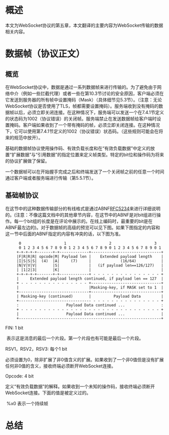 # 概述

本文为WebSocket协议的第五章，本文翻译的主要内容为WebSocket传输的数据相关内容。

# 数据帧（协议正文）

## 概览

在WebSocket协议中，数据是通过一系列数据帧来进行传输的。为了避免由于网络中介（例如一些拦截代理）或者一些在第10.3节讨论的安全原因，客户端必须在它发送到服务器的所有帧中设置掩码（Mask）（具体细节见5.3节）。（注意：无论WebSocket协议是否使用了TLS，帧都需要设置掩码）。服务端收到没有掩码的数据帧以后，必须立即关闭连接。在这种情况下，服务端可以发送一个在7.4.1节定义的状态码为1002（协议错误）的关闭帧。服务端禁止在发送数据帧给客户端时设置掩码。客户端如果收到了一个带有掩码的帧，必须立即关闭连接。在这种情况下，它可以使用第7.4.1节定义的1002（协议错误）状态码。（这些规则可能会在将来的规范中放开）。

基础的数据帧协议使用操作码、有效负载长度和在“有效负载数据”中定义的放置“扩展数据”与“引用数据”的指定位置来定义帧类型。特定的bit位和操作码为将来的协议扩展做了保留。

一个数据帧可以在开始握手完成之后和终端发送了一个关闭帧之前的任意一个时间通过客户端或者服务端进行传输（第5.5.1节）。

## 基础帧协议

在这节中的这种数据传输部分的有线格式是通过ABNF[RFC5234](https://tools.ietf.org/html/rfc5234)来进行详细说明的。(注意：不像这篇文档中的其他章节内容，在这节中的ABNF是对bit组进行操作。每一个bit组的长度是在评论中展示的。在线上编码时，最重要的bit是在ABNF最左边的)。对于数据帧的高级的预览可以见下图。如果下图指定的内容和这一节中后面的ABNF指定的内容有冲突的话，以下图为准。

```
      0                   1                   2                   3
      0 1 2 3 4 5 6 7 8 9 0 1 2 3 4 5 6 7 8 9 0 1 2 3 4 5 6 7 8 9 0 1
     +-+-+-+-+-------+-+-------------+-------------------------------+
     |F|R|R|R| opcode|M| Payload len |    Extended payload length    |
     |I|S|S|S|  (4)  |A|     (7)     |             (16/64)           |
     |N|V|V|V|       |S|             |   (if payload len==126/127)   |
     | |1|2|3|       |K|             |                               |
     +-+-+-+-+-------+-+-------------+ - - - - - - - - - - - - - - - +
     |     Extended payload length continued, if payload len == 127  |
     + - - - - - - - - - - - - - - - +-------------------------------+
     |                               |Masking-key, if MASK set to 1  |
     +-------------------------------+-------------------------------+
     | Masking-key (continued)       |          Payload Data         |
     +-------------------------------- - - - - - - - - - - - - - - - +
     :                     Payload Data continued ...                :
     + - - - - - - - - - - - - - - - - - - - - - - - - - - - - - - - +
     |                     Payload Data continued ...                |
     +---------------------------------------------------------------+
```

FIN: 1 bit

​	表示这是消息的最后一个片段。第一个片段也有可能是最后一个片段。

RSV1，RSV2，RSV3: 每个1 bit

​	必须设置为0，除非扩展了非0值含义的扩展。如果收到了一个非0值但是没有扩展任何非0值的含义，接收终端必须断开WebSocket连接。

Opcode: 4 bit

​	定义“有效负载数据”的解释。如果收到一个未知的操作码，接收终端必须断开WebSocket连接。下面的值是被定义过的。

​	%x0 表示一个持续帧

# 总结